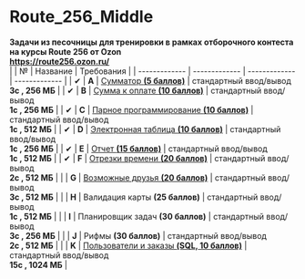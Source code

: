 # Route_256_Middle
**Задачи из песочницы для тренировки в рамках отборочного контеста на курсы Route 256 от Ozon**  
**https://route256.ozon.ru/**  
|  | №  | Название | Требования |
| ------------- | ------------- | ------------- | ------------- |
| ✔ | **A** | [Сумматор **(5 баллов)**](./TaskA.md) | стандартный ввод/вывод <br/> **3с , 256 МБ** |
| ✔ | **B** | [Сумма к оплате **(10 баллов)**](./TaskB.md) | стандартный ввод/вывод <br/> **1с , 256 МБ** |
| ✔ | **C** | [Парное программирование **(10 баллов)**](./TaskC.md) | стандартный ввод/вывод <br/> **1с , 512 МБ** |
| ✔ | **D** | [Электронная таблица **(10 баллов)**](./TaskD.md) | стандартный ввод/вывод <br/> **1с , 256 МБ** |
| ✔ | **E** | [Отчет **(15 баллов)**](./TaskE.md) | стандартный ввод/вывод <br/> **1с , 512 МБ** |
| ✔ | **F** | [Отрезки времени **(20 баллов)**](./TaskF.md) | стандартный ввод/вывод <br/> **2с , 512 МБ** |
| | **G** | [Возможные друзья **(20 баллов)**](./TaskG.md) | стандартный ввод/вывод <br/> **3с , 512 МБ** |
| | **H** | Валидация карты **(25 баллов)** | стандартный ввод/вывод <br/> **1с , 512 МБ** |
| | **I** | Планировщик задач **(30 баллов)** | стандартный ввод/вывод <br/> **3с , 256 МБ** |
| | **J** | Рифмы **(30 баллов)** | стандартный ввод/вывод <br/> **2с , 512 МБ** |
| | **K** | [Пользователи и заказы **(SQL, 10 баллов)**](./TaskK.md) | стандартный ввод/вывод <br/> **15с , 1024 МБ** |
